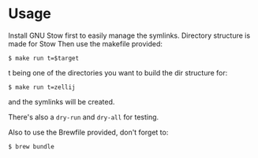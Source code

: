 # Usage
Install GNU Stow first to easily manage the symlinks. Directory structure is made for Stow
Then use the makefile provided:
```shell
$ make run t=$target
```
t being one of the directories you want to build the dir structure for:
```shell
$ make run t=zellij
```
and the symlinks will be created.

There's also a `dry-run` and `dry-all` for testing.

Also to use the Brewfile provided, don't forget to:
```shell
$ brew bundle
```
